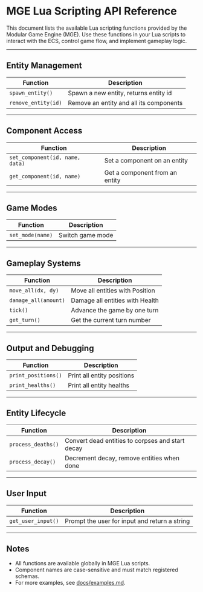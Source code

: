 # MGE Lua Scripting API Reference

This document lists the available Lua scripting functions provided by the Modular Game Engine (MGE).
Use these functions in your Lua scripts to interact with the ECS, control game flow, and implement gameplay logic.

---

## Entity Management

| Function            | Description                             |
| ------------------- | --------------------------------------- |
| `spawn_entity()`    | Spawn a new entity, returns entity id   |
| `remove_entity(id)` | Remove an entity and all its components |

---

## Component Access

| Function                        | Description                    |
| ------------------------------- | ------------------------------ |
| `set_component(id, name, data)` | Set a component on an entity   |
| `get_component(id, name)`       | Get a component from an entity |

---

## Game Modes

| Function         | Description      |
| ---------------- | ---------------- |
| `set_mode(name)` | Switch game mode |

---

## Gameplay Systems

| Function             | Description                     |
| -------------------- | ------------------------------- |
| `move_all(dx, dy)`   | Move all entities with Position |
| `damage_all(amount)` | Damage all entities with Health |
| `tick()`             | Advance the game by one turn    |
| `get_turn()`         | Get the current turn number     |

---

## Output and Debugging

| Function            | Description                |
| ------------------- | -------------------------- |
| `print_positions()` | Print all entity positions |
| `print_healths()`   | Print all entity healths   |

---

## Entity Lifecycle

| Function           | Description                                      |
| ------------------ | ------------------------------------------------ |
| `process_deaths()` | Convert dead entities to corpses and start decay |
| `process_decay()`  | Decrement decay, remove entities when done       |

---

## User Input

| Function           | Description                                   |
| ------------------ | --------------------------------------------- |
| `get_user_input()` | Prompt the user for input and return a string |

---

## Notes

- All functions are available globally in MGE Lua scripts.
- Component names are case-sensitive and must match registered schemas.
- For more examples, see [docs/examples.md](examples.md).
